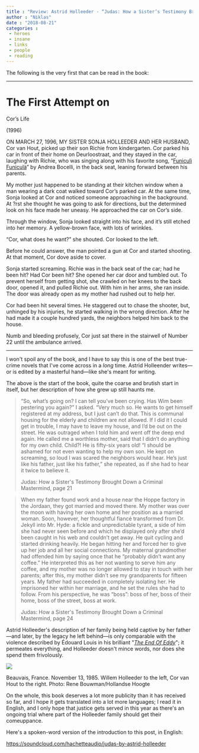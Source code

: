 ```yaml
---
title : "Review: Astrid Holleeder - “Judas: How a Sister’s Testimony Brought Down a Criminal Mastermind”"
author : "Niklas"
date : "2018-08-21"
categories : 
 - heroes
 - insane
 - links
 - people
 - reading
---
```


The following is the very first that can be read in the book:

* * *

# The First Attempt on  
Cor’s Life

(1996)

ON MARCH 27, 1996, MY SISTER SONJA HOLLEEDER AND HER HUSBAND, Cor van Hout, picked up their son Richie from kindergarten. Cor parked his car in front of their home on Deurloostraat, and they stayed in the car, laughing with Richie, who was singing along with his favorite song, “[Funiculì Funiculà](https://www.youtube.com/watch?v=PG4SbelgIFk)” by Andrea Bocelli, in the back seat, leaning forward between his parents.

My mother just happened to be standing at their kitchen window when a man wearing a dark coat walked toward Cor’s parked car. At the same time, Sonja looked at Cor and noticed someone approaching in the background. At ?rst she thought he was going to ask for directions, but the determined look on his face made her uneasy. He approached the car on Cor’s side.

Through the window, Sonja looked straight into his face, and it’s still etched into her memory. A yellow-brown face, with lots of wrinkles.

“Cor, what does he want?” she shouted. Cor looked to the left.

Before he could answer, the man pointed a gun at Cor and started shooting. At that moment, Cor dove aside to cover.

Sonja started screaming. Richie was in the back seat of the car; had he been hit? Had Cor been hit? She opened her car door and tumbled out. To prevent herself from getting shot, she crawled on her knees to the back door, opened it, and pulled Richie out. With him in her arms, she ran inside. The door was already open as my mother had rushed out to help her.

Cor had been hit several times. He staggered out to chase the shooter, but, unhinged by his injuries, he started walking in the wrong direction. After he had made it a couple hundred yards, the neighbors helped him back to the house.

Numb and bleeding profusely, Cor just sat there in the stairwell of Number 22 until the ambulance arrived.

* * *

I won't spoil any of the book, and I have to say this is one of the best true-crime novels that I've come across in a _long_ time. Astrid Holleender writes—or is edited by a masterful hand—like she's meant for writing.

The above is the start of the book, quite the coarse and brutish start in itself, but her description of how she grew up still haunts me.

> “So, what’s going on? I can tell you’ve been crying. Has Wim been pestering you again?” I asked. “Very much so. He wants to get himself registered at my address, but I just can’t do that. This is communal housing for the elderly and children are not allowed. If I did it I could get in trouble, I may have to leave my house, and I’d be out on the street. He was outraged when I told him and went off the deep end again. He called me a worthless mother, said that I didn’t do anything for my own child. Child?! He is fifty-six years old! “I should be ashamed for not even wanting to help my own son. He kept on screaming, so loud I was scared the neighbors would hear. He’s just like his father, just like his father,” she repeated, as if she had to hear it twice to believe it.
> 
> Judas: How a Sister's Testimony Brought Down a Criminal Mastermind, page 21

> When my father found work and a house near the Hoppe factory in the Jordaan, they got married and moved there. My mother was over the moon with having her own home and her position as a married woman. Soon, however, her thoughtful fiancé transformed from Dr. Jekyll into Mr. Hyde: a fickle and unpredictable tyrant, a side of him she had never seen before and which he displayed only after she’d been caught in his web and couldn’t get away. He quit cycling and started drinking heavily. He began hitting her and forced her to give up her job and all her social connections. My maternal grandmother had offended him by saying once that he “probably didn’t want any coffee.” He interpreted this as her not wanting to serve him any coffee, and my mother was no longer allowed to stay in touch with her parents; after this, my mother didn’t see my grandparents for fifteen years. My father had succeeded in completely isolating her. He imprisoned her within her marriage, and he set the rules she had to follow. From his perspective, he was “boss”: boss of her, boss of their home, boss of the street, boss at work.
> 
> Judas: How a Sister's Testimony Brought Down a Criminal Mastermind, page 24

Astrid Holleeder's description of her family being held captive by her father—and later, by the legacy he left behind—is only comparable with the violence described by Édouard Louis in his brilliant "[_The End Of Eddy_](https://niklasblog.com/?p=20443)"; it permeates everything, and Holleeder doesn't mince words, nor does she spend them frivolously.

![](https://niklasblog.com/wp-content/large_HH-6493131.jpg)

Beauvais, France. November 13, 1985. Willem Holleeder to the left, Cor van Hout to the right. Photo: Rene Bouwman/Hollandse Hoogte

On the whole, this book deserves a lot more publicity than it has received so far, and I hope it gets translated into a lot more languages; I read it in English, and I only hope that justice gets served in this year as there's an ongoing trial where part of the Holleeder family should get their comeuppance.

Here's a spoken-word version of the introduction to this post, in English:

https://soundcloud.com/hachetteaudio/judas-by-astrid-holleeder

